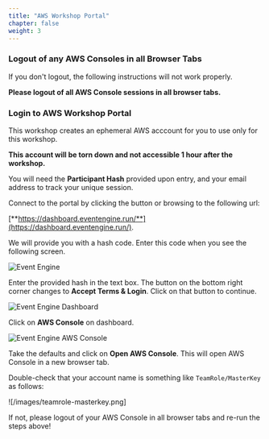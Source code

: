 ```yaml
---
title: "AWS Workshop Portal"
chapter: false
weight: 3 
---
```


### Logout of any AWS Consoles in all Browser Tabs
If you don't logout, the following instructions will not work properly.

**Please logout of all AWS Console sessions in all browser tabs.**

### Login to AWS Workshop Portal

This workshop creates an ephemeral AWS acccount for you to use only for this workshop.  

**This account will be torn down and not accessible 1 hour after the workshop.**

You will need the **Participant Hash** provided upon entry, and your email address to track your unique session.

Connect to the portal by clicking the button or browsing to the following url:

[**https://dashboard.eventengine.run/**](https://dashboard.eventengine.run/).

We will provide you with a hash code.  Enter this code when you see the following screen.

![Event Engine](/images/event-engine-initial-screen.png)

Enter the provided hash in the text box. The button on the bottom right corner changes to **Accept Terms & Login**. Click on that button to continue.

![Event Engine Dashboard](/images/event-engine-dashboard.png)

Click on **AWS Console** on dashboard.

![Event Engine AWS Console](/images/event-engine-aws-console.png)

Take the defaults and click on **Open AWS Console**. This will open AWS Console in a new browser tab.

Double-check that your account name is something like `TeamRole/MasterKey` as follows:

![/images/teamrole-masterkey.png]

If not, please logout of your AWS Console in all browser tabs and re-run the steps above!

